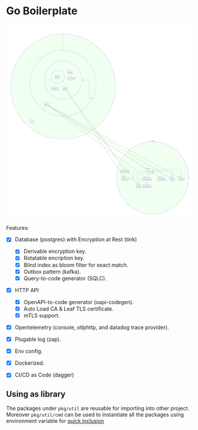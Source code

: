 # Go Boilerplate

![Package Dependency](./diagram.svg)

Features:

- [x] Database (postgres) with Encryption at Rest (tink)
  - [x] Derivable encryption key.
  - [x] Rotatable encription key.
  - [x] Blind index as bloom filter for exact match.
  - [x] Outbox pattern (kafka).
  - [x] Query-to-code generator (SQLC).
- [x] HTTP API
  - [x] OpenAPI-to-code generator (oapi-codegen).
  - [x] Auto Load CA & Leaf TLS certificate.
  - [x] mTLS support.
- [x] Opentelemetry (console, otlphttp, and datadog trace provider).
- [x] Plugable log (zap).
- [x] Env config.
- [x] Dockerized.
- [x] CI/CD as Code (dagger)


## Using as library

The packages under `pkg/util` are reusable for importing into other project. Moreover `pkg/util/cmd` can be used to instantiate all the packages using environment variable for [quick inclusion](./pkg/cmd/cmd.go#L117-L135)
